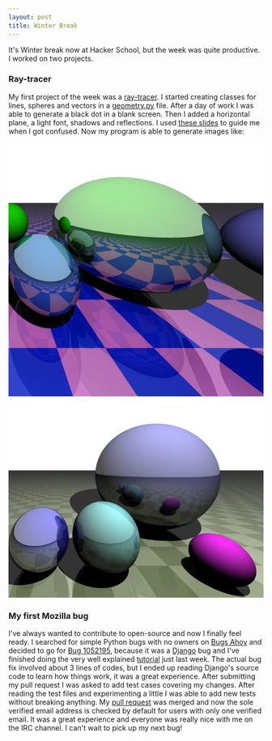 ```yaml
---
layout: post
title: Winter Break
---
```


It's Winter break now at Hacker School, but the week was quite productive. I worked on two projects.

### Ray-tracer

My first project of the week was a [ray-tracer](http://en.wikipedia.org/wiki/Ray_tracing_%28graphics%29). I started creating classes for lines, spheres and vectors in a [geometry.py](https://github.com/adusca/ray-tracer/blob/master/geometry.py) file. After a day of work I was able to generate a black dot in a blank screen. Then I added a horizontal plane, a light font, shadows and reflections. I used [these slides](http://fileadmin.cs.lth.se/cs/Education/EDAN30/lectures/S1-rt.pdf) to guide me when I got confused. Now my program is able to generate images like:

![Ray-tracer](/images/rays.png "Final result")
![Ray-tracer](/images/rays2.png "Final result")

### My first Mozilla bug

I've always wanted to contribute to open-source and now I finally feel ready. I searched for simple Python bugs with no owners on [Bugs Ahoy](http://www.joshmatthews.net/bugsahoy/?py=1&unowned=1&simple=1) and decided to go for [Bug 1052195](https://bugzilla.mozilla.org/show_bug.cgi?id=1052195), because it was a [Django](https://www.djangoproject.com/) bug and I've finished doing the very well explained [tutorial](https://docs.djangoproject.com/en/1.7/intro/tutorial01/) just last week. The actual bug fix involved about 3 lines of codes, but I ended up reading Django's source code to learn how things work, it was a great experience. After submitting my pull request I was asked to add test cases covering my changes. After reading the test files and experimenting a little I was able to add new tests without breaking anything. My [pull request](https://github.com/mozilla/kuma/pull/2976) was merged and now the sole verified email address is checked by default for users with only one verified email. It was a great experience and everyone was really nice with me on the IRC channel. I can't wait to pick up my next bug!
